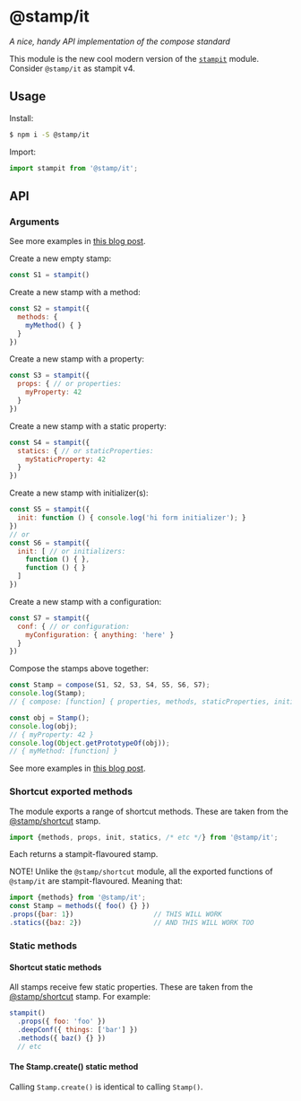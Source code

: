 # @stamp/it

_A nice, handy API implementation of the compose standard_

This module is the new cool modern version of the [`stampit`](https://github.com/stampit-org/stampit) module. Consider `@stamp/it` as stampit v4.

## Usage

Install:
```bash
$ npm i -S @stamp/it 
```

Import:
```js
import stampit from '@stamp/it';
```

## API

### Arguments

See more examples in [this blog post](https://medium.com/@koresar/fun-with-stamps-episode-1-stamp-basics-e0627d81efe0).

Create a new empty stamp:
```js
const S1 = stampit()
```

Create a new stamp with a method:
```js
const S2 = stampit({
  methods: {
    myMethod() { }
  }
})
```

Create a new stamp with a property:
```js
const S3 = stampit({
  props: { // or properties:
    myProperty: 42
  }
})
```

Create a new stamp with a static property:
```js
const S4 = stampit({
  statics: { // or staticProperties:
    myStaticProperty: 42
  }
})
```

Create a new stamp with initializer(s):
```js
const S5 = stampit({
  init: function () { console.log('hi form initializer'); }
})
// or
const S6 = stampit({
  init: [ // or initializers:
    function () { },
    function () { }
  ]
})
```

Create a new stamp with a configuration:
```js
const S7 = stampit({
  conf: { // or configuration:
    myConfiguration: { anything: 'here' }
  }
})
```

Compose the stamps above together:
```js
const Stamp = compose(S1, S2, S3, S4, S5, S6, S7);
console.log(Stamp);
// { compose: [function] { properties, methods, staticProperties, initializers, configuration } }

const obj = Stamp();
console.log(obj);
// { myProperty: 42 }
console.log(Object.getPrototypeOf(obj));
// { myMethod: [function] }
```

See more examples in [this blog post](https://medium.com/@koresar/fun-with-stamps-episode-1-stamp-basics-e0627d81efe0).


### Shortcut exported methods

The module exports a range of shortcut methods. 
These are taken from the [@stamp/shortcut](https://github.com/stampit-org/stamp/blob/master/packages/shortcut/README.md) stamp.
```js
import {methods, props, init, statics, /* etc */} from '@stamp/it';
```
Each returns a stampit-flavoured stamp. 

NOTE! Unlike the `@stamp/shortcut` module, all the exported functions of `@stamp/it` are stampit-flavoured. Meaning that:
```js
import {methods} from '@stamp/it';
const Stamp = methods({ foo() {} })
.props({bar: 1})                    // THIS WILL WORK
.statics({baz: 2})                  // AND THIS WILL WORK TOO 
```

### Static methods

#### Shortcut static methods

All stamps receive few static properties.
These are taken from the [@stamp/shortcut](https://github.com/stampit-org/stamp/blob/master/packages/shortcut/README.md) stamp.
For example:
```js
stampit()
  .props({ foo: 'foo' })
  .deepConf({ things: ['bar'] })
  .methods({ baz() {} })
  // etc
```

#### The Stamp.create() static method 

Calling `Stamp.create()` is identical to calling `Stamp()`.
